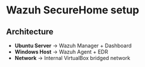 # Wazuh SecureHome setup

## Architecture
- **Ubuntu Server** → Wazuh Manager + Dashboard
- **Windows Host** → Wazuh Agent + EDR
- **Network** → Internal VirtualBox bridged network

 